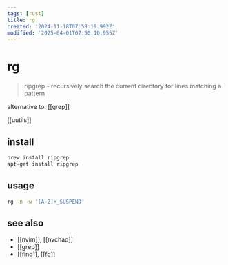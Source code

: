 ```yaml
---
tags: [rust]
title: rg
created: '2024-11-18T07:58:19.992Z'
modified: '2025-04-01T07:50:10.955Z'
---
```


# rg

> ripgrep - recursively search the current directory for lines matching a pattern

alternative to: [[grep]]

[[uutils]]

## install

```sh
brew install ripgrep
apt-get install ripgrep
```

## usage

```sh
rg -n -w '[A-Z]+_SUSPEND'
```

## see also

- [[nvim]], [[nvchad]]
- [[grep]]
- [[find]], [[fd]]


